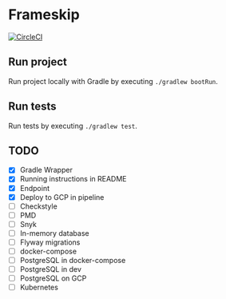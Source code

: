 # Frameskip
[![CircleCI](https://circleci.com/gh/oxfist/frameskip.svg?style=svg)](https://circleci.com/gh/oxfist/frameskip)

## Run project
Run project locally with Gradle by executing `./gradlew bootRun`.

## Run tests
Run tests by executing `./gradlew test`.

## TODO
- [X] Gradle Wrapper
- [X] Running instructions in README
- [X] Endpoint
- [X] Deploy to GCP in pipeline
- [ ] Checkstyle
- [ ] PMD
- [ ] Snyk
- [ ] In-memory database
- [ ] Flyway migrations
- [ ] docker-compose
- [ ] PostgreSQL in docker-compose
- [ ] PostgreSQL in dev
- [ ] PostgreSQL on GCP
- [ ] Kubernetes
